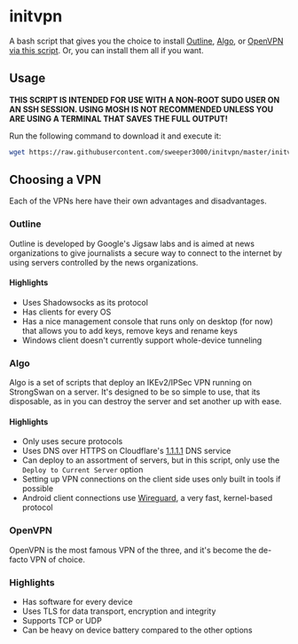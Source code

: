# initvpn
A bash script that gives you the choice to install [Outline](https://getoutline.org/en/home), [Algo](https://github.com/trailofbits/algo), or [OpenVPN via this script](https://github.com/Nyr/openvpn-install). Or, you can install them all if you want.

## Usage
**THIS SCRIPT IS INTENDED FOR USE WITH A NON-ROOT SUDO USER ON AN SSH SESSION. USING MOSH IS NOT RECOMMENDED UNLESS YOU ARE USING A TERMINAL THAT SAVES THE FULL OUTPUT!**

Run the following command to download it and execute it:

```bash
wget https://raw.githubusercontent.com/sweeper3000/initvpn/master/initvpn.sh && chmod +x initvpn.sh && ./initvpn.sh
```

## Choosing a VPN
Each of the VPNs here have their own advantages and disadvantages.

### Outline
Outline is developed by Google's Jigsaw labs and is aimed at news organizations to give journalists a secure way to connect to the internet by using servers controlled by the news organizations.

#### Highlights
- Uses Shadowsocks as its protocol
- Has clients for every OS
- Has a nice management console that runs only on desktop (for now) that allows you to add keys, remove keys and rename keys
- Windows client doesn't currently support whole-device tunneling

### Algo
Algo is a set of scripts that deploy an IKEv2/IPSec VPN running on StrongSwan on a server. It's designed to be so simple to use, that its disposable, as in you can destroy the server and set another up with ease.

#### Highlights
- Only uses secure protocols
- Uses DNS over HTTPS on Cloudflare's [1.1.1.1](https://1.1.1.1) DNS service
- Can deploy to an assortment of servers, but in this script, only use the `Deploy to Current Server` option
- Setting up VPN connections on the client side uses only built in tools if possible
- Android client connections use [Wireguard](https://www.wireguard.com/), a very fast, kernel-based protocol

### OpenVPN
OpenVPN is the most famous VPN of the three, and it's become the de-facto VPN of choice.

### Highlights
- Has software for every device
- Uses TLS for data transport, encryption and integrity
- Supports TCP or UDP
- Can be heavy on device battery compared to the other options
